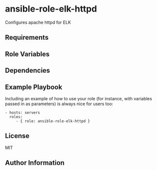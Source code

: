 ansible-role-elk-httpd
=========

Configures apache httpd for ELK 

Requirements
------------


Role Variables
--------------


Dependencies
------------


Example Playbook
----------------

Including an example of how to use your role (for instance, with variables passed in as parameters) is always nice for users too:

    - hosts: servers
      roles:
         - { role: ansible-role-elk-httpd }

License
-------

MIT

Author Information
------------------
